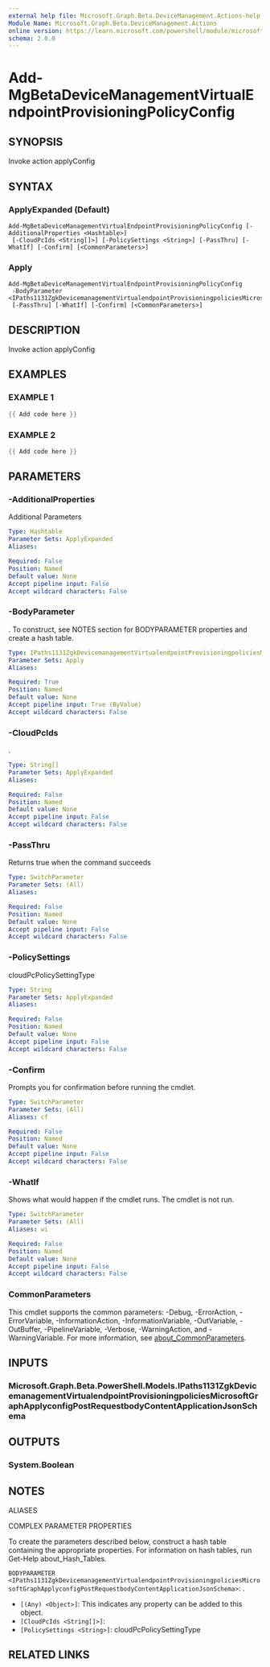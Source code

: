 ```yaml
---
external help file: Microsoft.Graph.Beta.DeviceManagement.Actions-help.xml
Module Name: Microsoft.Graph.Beta.DeviceManagement.Actions
online version: https://learn.microsoft.com/powershell/module/microsoft.graph.beta.devicemanagement.actions/add-mgbetadevicemanagementvirtualendpointprovisioningpolicyconfig
schema: 2.0.0
---
```


# Add-MgBetaDeviceManagementVirtualEndpointProvisioningPolicyConfig

## SYNOPSIS
Invoke action applyConfig

## SYNTAX

### ApplyExpanded (Default)
```
Add-MgBetaDeviceManagementVirtualEndpointProvisioningPolicyConfig [-AdditionalProperties <Hashtable>]
 [-CloudPcIds <String[]>] [-PolicySettings <String>] [-PassThru] [-WhatIf] [-Confirm] [<CommonParameters>]
```

### Apply
```
Add-MgBetaDeviceManagementVirtualEndpointProvisioningPolicyConfig
 -BodyParameter <IPaths1131ZgkDevicemanagementVirtualendpointProvisioningpoliciesMicrosoftGraphApplyconfigPostRequestbodyContentApplicationJsonSchema>
 [-PassThru] [-WhatIf] [-Confirm] [<CommonParameters>]
```

## DESCRIPTION
Invoke action applyConfig

## EXAMPLES

### EXAMPLE 1
```powershell
{{ Add code here }}
```

### EXAMPLE 2
```powershell
{{ Add code here }}
```

## PARAMETERS

### -AdditionalProperties
Additional Parameters

```yaml
Type: Hashtable
Parameter Sets: ApplyExpanded
Aliases:

Required: False
Position: Named
Default value: None
Accept pipeline input: False
Accept wildcard characters: False
```

### -BodyParameter
.
To construct, see NOTES section for BODYPARAMETER properties and create a hash table.

```yaml
Type: IPaths1131ZgkDevicemanagementVirtualendpointProvisioningpoliciesMicrosoftGraphApplyconfigPostRequestbodyContentApplicationJsonSchema
Parameter Sets: Apply
Aliases:

Required: True
Position: Named
Default value: None
Accept pipeline input: True (ByValue)
Accept wildcard characters: False
```

### -CloudPcIds
.

```yaml
Type: String[]
Parameter Sets: ApplyExpanded
Aliases:

Required: False
Position: Named
Default value: None
Accept pipeline input: False
Accept wildcard characters: False
```

### -PassThru
Returns true when the command succeeds

```yaml
Type: SwitchParameter
Parameter Sets: (All)
Aliases:

Required: False
Position: Named
Default value: None
Accept pipeline input: False
Accept wildcard characters: False
```

### -PolicySettings
cloudPcPolicySettingType

```yaml
Type: String
Parameter Sets: ApplyExpanded
Aliases:

Required: False
Position: Named
Default value: None
Accept pipeline input: False
Accept wildcard characters: False
```

### -Confirm
Prompts you for confirmation before running the cmdlet.

```yaml
Type: SwitchParameter
Parameter Sets: (All)
Aliases: cf

Required: False
Position: Named
Default value: None
Accept pipeline input: False
Accept wildcard characters: False
```

### -WhatIf
Shows what would happen if the cmdlet runs.
The cmdlet is not run.

```yaml
Type: SwitchParameter
Parameter Sets: (All)
Aliases: wi

Required: False
Position: Named
Default value: None
Accept pipeline input: False
Accept wildcard characters: False
```

### CommonParameters
This cmdlet supports the common parameters: -Debug, -ErrorAction, -ErrorVariable, -InformationAction, -InformationVariable, -OutVariable, -OutBuffer, -PipelineVariable, -Verbose, -WarningAction, and -WarningVariable. For more information, see [about_CommonParameters](http://go.microsoft.com/fwlink/?LinkID=113216).

## INPUTS

### Microsoft.Graph.Beta.PowerShell.Models.IPaths1131ZgkDevicemanagementVirtualendpointProvisioningpoliciesMicrosoftGraphApplyconfigPostRequestbodyContentApplicationJsonSchema
## OUTPUTS

### System.Boolean
## NOTES

ALIASES

COMPLEX PARAMETER PROPERTIES

To create the parameters described below, construct a hash table containing the appropriate properties. For information on hash tables, run Get-Help about_Hash_Tables.


`BODYPARAMETER <IPaths1131ZgkDevicemanagementVirtualendpointProvisioningpoliciesMicrosoftGraphApplyconfigPostRequestbodyContentApplicationJsonSchema>`: .
  - `[(Any) <Object>]`: This indicates any property can be added to this object.
  - `[CloudPcIds <String[]>]`: 
  - `[PolicySettings <String>]`: cloudPcPolicySettingType

## RELATED LINKS
